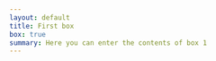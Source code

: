```yaml
---
layout: default
title: First box
box: true
summary: Here you can enter the contents of box 1
---
```



